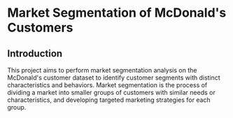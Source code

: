 # Market Segmentation of McDonald's Customers
## Introduction
This project aims to perform market segmentation analysis on the McDonald's customer dataset to identify customer segments with distinct characteristics and behaviors. Market segmentation is the process of dividing a market into smaller groups of customers with similar needs or characteristics, and developing targeted marketing strategies for each group.

